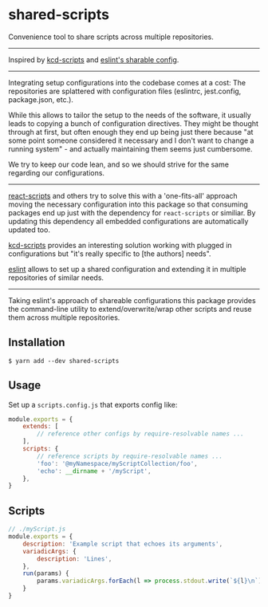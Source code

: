 # shared-scripts

Convenience tool to share scripts across multiple repositories.

---

Inspired by [kcd-scripts](https://github.com/kentcdodds/kcd-scripts/) and [eslint's sharable config](https://eslint.org/docs/user-guide/configuring#using-a-shareable-configuration-package).

---

Integrating setup configurations into the codebase comes at a cost:
The repositories are splattered with configuration files (eslintrc, jest.config, package.json, etc.).

While this allows to tailor the setup to the needs of the software,
it usually leads to copying a bunch of configuration directives.
They might be thought through at first, but often enough they end up being just there because "at some point someone considered it necessary and I don't want to change a running system" - and actually maintaining them seems just cumbersome.

We try to keep our code lean, and so we should strive for the same regarding our configurations.

---

[react-scripts](https://github.com/facebook/create-react-app) and others try to solve this with a 'one-fits-all' approach moving the necessary configuration into this package so that consuming packages end up just with the dependency for `react-scripts` or similiar.
By updating this dependency all embedded configurations are automatically updated too.

[kcd-scripts](https://github.com/kentcdodds/kcd-scripts/) provides an interesting solution working with plugged in configurations but "it's really specific to [the authors] needs".

[eslint](https://eslint.org/) allows to set up a shared configuration and extending it in multiple repositories of similar needs.

---

Taking eslint's approach of shareable configurations this package provides the command-line utility to extend/overwrite/wrap other scripts and reuse them across multiple repositories.


## Installation

```
$ yarn add --dev shared-scripts
```

## Usage

Set up a `scripts.config.js` that exports config like:
```js
module.exports = {
    extends: [
        // reference other configs by require-resolvable names ...
    ],
    scripts: {
        // reference scripts by require-resolvable names ...
        'foo': '@myNamespace/myScriptCollection/foo',
        'echo': __dirname + '/myScript',
    },
}
```

## Scripts

```js
// ./myScript.js
module.exports = {
    description: 'Example script that echoes its arguments',
    variadicArgs: {
        description: 'Lines',
    },
    run(params) {
        params.variadicArgs.forEach(l => process.stdout.write(`${l}\n`))
    }
}
```
